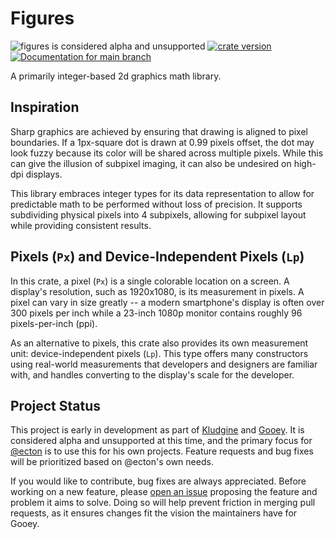 # Figures

![figures is considered alpha and unsupported](https://img.shields.io/badge/status-alpha-orange)
[![crate version](https://img.shields.io/crates/v/figures.svg)](https://crates.io/crates/figures)
[![Documentation for `main` branch](https://img.shields.io/badge/docs-main-informational)](https://khonsulabs.github.io/figures/main/figures)

A primarily integer-based 2d graphics math library.

## Inspiration

Sharp graphics are achieved by ensuring that drawing is aligned to pixel
boundaries. If a 1px-square dot is drawn at 0.99 pixels offset, the dot may look
fuzzy because its color will be shared across multiple pixels. While this can
give the illusion of subpixel imaging, it can also be undesired on high-dpi
displays.

This library embraces integer types for its data representation to allow for
predictable math to be performed without loss of precision. It supports
subdividing physical pixels into 4 subpixels, allowing for subpixel layout while
providing consistent results.

## Pixels (`Px`) and Device-Independent Pixels (`Lp`)

In this crate, a pixel (`Px`) is a single colorable location on a screen. A
display's resolution, such as 1920x1080, is its measurement in pixels. A pixel
can vary in size greatly -- a modern smartphone's display is often over 300
pixels per inch while a 23-inch 1080p monitor contains roughly 96
pixels-per-inch (ppi).

As an alternative to pixels, this crate also provides its own measurement unit:
device-independent pixels (`Lp`). This type offers many constructors using
real-world measurements that developers and designers are familiar with, and
handles converting to the display's scale for the developer.

## Project Status

This project is early in development as part of [Kludgine][kludgine] and
[Gooey][gooey]. It is considered alpha and unsupported at this time, and the
primary focus for [@ecton][ecton] is to use this for his own projects. Feature
requests and bug fixes will be prioritized based on @ecton's own needs.

If you would like to contribute, bug fixes are always appreciated. Before
working on a new feature, please [open an issue][issues] proposing the feature
and problem it aims to solve. Doing so will help prevent friction in merging
pull requests, as it ensures changes fit the vision the maintainers have for
Gooey.

[gooey]: https://github.com/khonsulabs/gooey
[kludgine]: https://github.com/khonsulabs/kludgine
[ecton]: https://github.com/khonsulabs/ecton
[issues]: https://github.com/khonsulabs/gooey/issues

